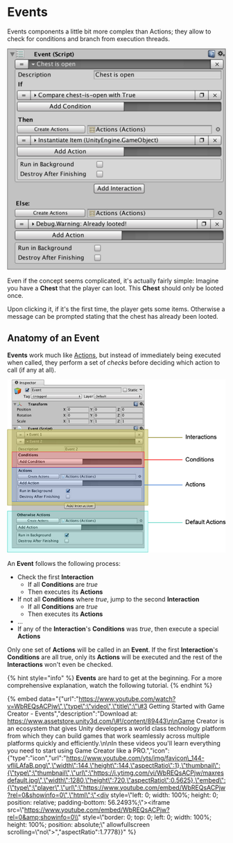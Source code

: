 # Events

Events components a little bit more complex than Actions; they allow to check for conditions and branch from execution threads.

![\(Example of an Event that checks if a chest is open or not\)](../../.gitbook/assets/events.jpg)

Even if the concept seems complicated, it's actually fairly simple: Imagine you have a **Chest** that the player can loot. This **Chest** should only be looted once.

Upon clicking it, if it's the first time, the player gets some items. Otherwise a message can be prompted stating that the chest has already been looted.

## Anatomy of an Event

**Events** work much like [Actions](actions.md), but instead of immediately being executed when called, they perform a set of _checks_ before deciding which action to call \(if any at all\).

![\(Event anatomy: Interactions contain pairs of Conditions - Actions\)](../../.gitbook/assets/event-anatomy.jpg)

An **Event** follows the following process:

* Check the first **Interaction**
  * If all **Conditions** are _true_
  * Then executes its **Actions**
* If not all **Conditions** where _true_, jump to the second **Interaction**
  * If all **Conditions** are _true_
  * Then executes its **Actions**
* ...
* If any of the **Interaction**'s **Conditions** was _true_, then execute a special **Actions**

Only one set of **Actions** will be called in an **Event**. If the first **Interaction**'s **Conditions** are all true, only its **Actions** will be executed and the rest of the **Interactions** won't even be checked.

{% hint style="info" %}
**Events** are hard to get at the beginning. For a more comprehensive explanation, watch the following tutorial.
{% endhint %}

{% embed data="{\"url\":\"https://www.youtube.com/watch?v=WbREQsACPjw\",\"type\":\"video\",\"title\":\"\#3 Getting Started with Game Creator - Events\",\"description\":\"Download at: https://www.assetstore.unity3d.com/\#!/content/89443\n\nGame Creator is an ecosystem that gives Unity developers a world class technology platform from which they can build games that work seamlessly across multiple platforms quickly and efficiently.\n\nIn these videos you\'ll learn everything you need to start using Game Creator like a PRO.\",\"icon\":{\"type\":\"icon\",\"url\":\"https://www.youtube.com/yts/img/favicon\_144-vfliLAfaB.png\",\"width\":144,\"height\":144,\"aspectRatio\":1},\"thumbnail\":{\"type\":\"thumbnail\",\"url\":\"https://i.ytimg.com/vi/WbREQsACPjw/maxresdefault.jpg\",\"width\":1280,\"height\":720,\"aspectRatio\":0.5625},\"embed\":{\"type\":\"player\",\"url\":\"https://www.youtube.com/embed/WbREQsACPjw?rel=0&showinfo=0\",\"html\":\"<div style=\\"left: 0; width: 100%; height: 0; position: relative; padding-bottom: 56.2493%;\\"><iframe src=\\"https://www.youtube.com/embed/WbREQsACPjw?rel=0&amp;showinfo=0\\" style=\\"border: 0; top: 0; left: 0; width: 100%; height: 100%; position: absolute;\\" allowfullscreen scrolling=\\"no\\"></iframe></div>\",\"aspectRatio\":1.7778}}" %}

